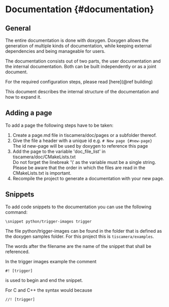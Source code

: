 # Documentation {#documentation}

## General

The entire documentation is done with doxygen.
Doxygen allows the generation of multiple kinds of documentation, while keeping external dependencies
and being manageable for users.

The documentation consists out of two parts, the user documentation and the internal documentation.
Both can be built independently or as a joint document.

For the required configuration steps, please read [here](@ref building)

This document describes the internal structure of the documentation and how to expand it.

## Adding a page

To add a page the following steps have to be taken:
1. Create a page.md file in tiscamera/doc/pages or a subfolder thereof.
2. Give the file a header with a unique id e.g. `# New page {#new-page}`  
   The id new-page will be used by doxygen to reference this page
3. Add the page to the variable 'doc_file_list' in tiscamera/doc/CMakeLists.txt  
   Do not forget the linebreak '\\' as the variable must be a single string.  
   Please be aware that the order in which the files are read in the CMakeLists.txt is important.
4. Recompile the project to generate a documentation with your new page.

## Snippets

To add code snippets to the documentation you can use the following command:

```
\snippet python/trigger-images trigger
```

The file python/trigger-images can be found in the folder that is defined as the doxygen samples folder.
For this project this is `tiscamera/examples`.

The words after the filename are the name of the snippet that shall be referenced.

In the trigger images example the comment

```
#! [trigger]
```

is used to begin and end the snippet.

For C and C++ the syntax would because

```
//! [trigger]
```
